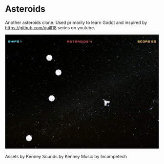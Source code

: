 # Asteroids

Another asteroids clone.  Used primarily to learn Godot and inspired by https://github.com/quill18 series on youtube.

![](images/screenshot1.png)

Assets by Kenney
Sounds by Kenney
Music by Incompetech

